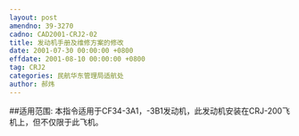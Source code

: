 ```yaml
---
layout: post
amendno: 39-3270
cadno: CAD2001-CRJ2-02
title: 发动机手册及维修方案的修改
date: 2001-07-30 00:00:00 +0800
effdate: 2001-08-10 00:00:00 +0800
tag: CRJ2
categories: 民航华东管理局适航处
author: 郝炜
---
```


##适用范围:
本指令适用于CF34-3A1，-3B1发动机，此发动机安装在CRJ-200飞机上，但不仅限于此飞机。

